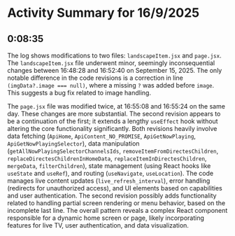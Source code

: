 # Activity Summary for 16/9/2025

## 0:08:35
The log shows modifications to two files: `landscapeItem.jsx` and `page.jsx`.  The `landscapeItem.jsx` file underwent minor, seemingly inconsequential changes between 16:48:28 and 16:52:40 on September 15, 2025. The only notable difference in the code revisions is a correction in line  `(imgData?.image === null)`, where a missing `?` was added before `image`.  This suggests a bug fix related to image handling.

The `page.jsx` file was modified twice, at 16:55:08 and 16:55:24 on the same day. These changes are more substantial.  The second revision appears to be a continuation of the first; it extends a lengthy `useEffect` hook without altering the core functionality significantly.  Both revisions heavily involve data fetching (`ApiHome`, `ApiContent_NO_PROMISE`, `ApiGetNowPlaying`, `ApiGetNowPlayingSelector`), data manipulation (`getAllNowPlayingSelectorChannelsIds`, `removeItemFromDirectesChildren`, `replaceDirectesChildrenInHomeData`, `replaceItemInDirectesChildren`, `mergeData`, `filterChildren`), state management (using React hooks like `useState` and `useRef`), and routing (`useNavigate`, `useLocation`).  The code manages live content updates (`live_refresh_interval`), error handling (redirects for unauthorized access), and UI elements based on capabilities and user authentication.  The second revision possibly adds functionality related to handling partial screen rendering or menu behavior, based on the incomplete last line.  The overall pattern reveals a complex React component responsible for a dynamic home screen or page, likely incorporating features for live TV, user authentication, and data visualization.

